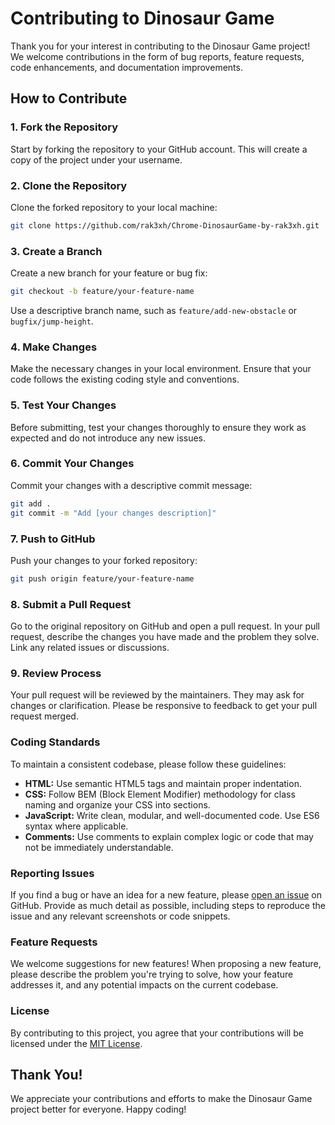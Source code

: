 # Contributing to Dinosaur Game

Thank you for your interest in contributing to the Dinosaur Game project! We welcome contributions in the form of bug reports, feature requests, code enhancements, and documentation improvements.

## How to Contribute

### 1. Fork the Repository
Start by forking the repository to your GitHub account. This will create a copy of the project under your username.

### 2. Clone the Repository
Clone the forked repository to your local machine:
```bash
git clone https://github.com/rak3xh/Chrome-DinosaurGame-by-rak3xh.git
```
### 3. Create a Branch
Create a new branch for your feature or bug fix:
```bash
git checkout -b feature/your-feature-name
```
Use a descriptive branch name, such as `feature/add-new-obstacle` or `bugfix/jump-height`.
### 4. Make Changes
Make the necessary changes in your local environment. Ensure that your code follows the existing coding style and conventions.
### 5. Test Your Changes
Before submitting, test your changes thoroughly to ensure they work as expected and do not introduce any new issues.
### 6. Commit Your Changes
Commit your changes with a descriptive commit message:
```bash
git add .
git commit -m "Add [your changes description]"
```
### 7. Push to GitHub
Push your changes to your forked repository:
```bash
git push origin feature/your-feature-name
```
### 8. Submit a Pull Request
Go to the original repository on GitHub and open a pull request. In your pull request, describe the changes you have made and the problem they solve. Link any related issues or discussions.

### 9. Review Process
Your pull request will be reviewed by the maintainers. They may ask for changes or clarification. Please be responsive to feedback to get your pull request merged.

### Coding Standards
To maintain a consistent codebase, please follow these guidelines:

- **HTML:** Use semantic HTML5 tags and maintain proper indentation.
- **CSS:** Follow BEM (Block Element Modifier) methodology for class naming and organize your CSS into sections.
- **JavaScript:** Write clean, modular, and well-documented code. Use ES6 syntax where applicable.
- **Comments:** Use comments to explain complex logic or code that may not be immediately understandable.

### Reporting Issues
If you find a bug or have an idea for a new feature, please [open an issue](https://github.com/rak3xh/Chrome-DinosaurGame-by-rak3xh/issues) on GitHub. Provide as much detail as possible, including steps to reproduce the issue and any relevant screenshots or code snippets.

### Feature Requests
We welcome suggestions for new features! When proposing a new feature, please describe the problem you're trying to solve, how your feature addresses it, and any potential impacts on the current codebase.

### License
By contributing to this project, you agree that your contributions will be licensed under the [MIT License](#license).

## Thank You!
We appreciate your contributions and efforts to make the Dinosaur Game project better for everyone. Happy coding!

